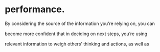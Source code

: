 # performance.

By considering the source of the information you’re relying on, you can

become more conﬁdent that in deciding on next steps, you’re using

relevant information to weigh others’ thinking and actions, as well as